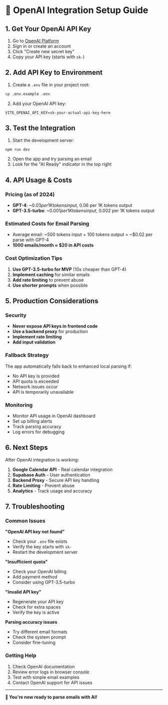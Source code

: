 # 🚀 OpenAI Integration Setup Guide

## 1. Get Your OpenAI API Key

1. Go to [OpenAI Platform](https://platform.openai.com/api-keys)
2. Sign in or create an account
3. Click "Create new secret key"
4. Copy your API key (starts with `sk-`)

## 2. Add API Key to Environment

1. Create a `.env` file in your project root:
```bash
cp .env.example .env
```

2. Add your OpenAI API key:
```env
VITE_OPENAI_API_KEY=sk-your-actual-api-key-here
```

## 3. Test the Integration

1. Start the development server:
```bash
npm run dev
```

2. Open the app and try parsing an email
3. Look for the "AI Ready" indicator in the top right

## 4. API Usage & Costs

### Pricing (as of 2024)
- **GPT-4**: ~$0.03 per 1K tokens input, ~$0.06 per 1K tokens output
- **GPT-3.5-turbo**: ~$0.001 per 1K tokens input, ~$0.002 per 1K tokens output

### Estimated Costs for Email Parsing
- Average email: ~500 tokens input + 100 tokens output = ~$0.02 per parse with GPT-4
- **1000 emails/month ≈ $20 in API costs**

### Cost Optimization Tips
1. **Use GPT-3.5-turbo for MVP** (10x cheaper than GPT-4)
2. **Implement caching** for similar emails
3. **Add rate limiting** to prevent abuse
4. **Use shorter prompts** when possible

## 5. Production Considerations

### Security
- **Never expose API keys in frontend code**
- **Use a backend proxy** for production
- **Implement rate limiting**
- **Add input validation**

### Fallback Strategy
The app automatically falls back to enhanced local parsing if:
- No API key is provided
- API quota is exceeded
- Network issues occur
- API is temporarily unavailable

### Monitoring
- Monitor API usage in OpenAI dashboard
- Set up billing alerts
- Track parsing accuracy
- Log errors for debugging

## 6. Next Steps

After OpenAI integration is working:

1. **Google Calendar API** - Real calendar integration
2. **Supabase Auth** - User authentication
3. **Backend Proxy** - Secure API key handling
4. **Rate Limiting** - Prevent abuse
5. **Analytics** - Track usage and accuracy

## 7. Troubleshooting

### Common Issues

**"OpenAI API key not found"**
- Check your `.env` file exists
- Verify the key starts with `sk-`
- Restart the development server

**"Insufficient quota"**
- Check your OpenAI billing
- Add payment method
- Consider using GPT-3.5-turbo

**"Invalid API key"**
- Regenerate your API key
- Check for extra spaces
- Verify the key is active

**Parsing accuracy issues**
- Try different email formats
- Check the system prompt
- Consider fine-tuning

### Getting Help

1. Check OpenAI documentation
2. Review error logs in browser console
3. Test with simple email examples
4. Contact OpenAI support for API issues

---

**🎉 You're now ready to parse emails with AI!**